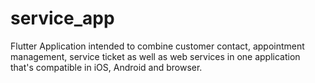 # service_app

Flutter Application intended to combine customer contact, appointment management, service ticket as well as web services in one application that's compatible in iOS, Android and browser.

